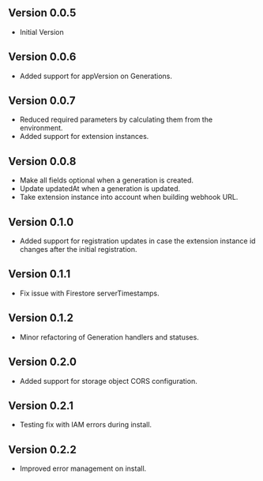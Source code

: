 ## Version 0.0.5
- Initial Version

## Version 0.0.6
- Added support for appVersion on Generations.

## Version 0.0.7
- Reduced required parameters by calculating them from the environment.
- Added support for extension instances.

## Version 0.0.8
- Make all fields optional when a generation is created.
- Update updatedAt when a generation is updated.
- Take extension instance into account when building webhook URL.

## Version 0.1.0
- Added support for registration updates in case the extension instance id changes after the initial registration.

## Version 0.1.1
- Fix issue with Firestore serverTimestamps.

## Version 0.1.2
- Minor refactoring of Generation handlers and statuses.

## Version 0.2.0
- Added support for storage object CORS configuration.

## Version 0.2.1
- Testing fix with IAM errors during install.

## Version 0.2.2
- Improved error management on install.